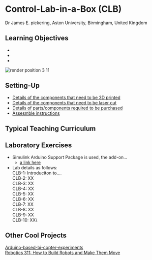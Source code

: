 # Control-Lab-in-a-Box (CLB)
Dr James E. pickering, Aston University, Birmingham, United Kingdom

## Learning Objectives 
*
*
*

![render position 3 11](https://github.com/DrJEPickering/Control-Lab-in-a-Box/assets/154066708/56c510a4-0e8c-4f94-b301-7c2336833f34)

## Setting-Up 
* [Details of the components that need to be 3D printed](https://github.com/DrJEPickering/Control-Lab-in-a-Box/blob/main/1.%203D_Printing)
* [Details of the components that need to be laser cut](https://github.com/DrJEPickering/Control-Lab-in-a-Box/blob/main/1.%203D_Printing)
* [Details of parts/components required to be purchased](https://github.com/DrJEPickering/Control-Lab-in-a-Box/blob/main/1.%203D_Printing)
* [Assesmble instructions](https://github.com/DrJEPickering/Control-Lab-in-a-Box/blob/main/1.%203D_Printing)

## Typical Teaching Curriculum

## Laboratory Exercises 
* Simulink Arduino Support Package is used, the add-on...
    * [a link here](https://uk.mathworks.com/hardware-support/arduino.html?#simulink)
* Lab details as follows:\
     CLB-1: Introduciton to....\
     CLB-2: XX\
     CLB-3: XX\
     CLB-4: XX\
     CLB-5: XX\
     CLB-6: XX\
     CLB-7: XX\
     CLB-8: XX\
     CLB-9: XX\
     CLB-10: XX\

## Other Cool Projects

[Arduino-based-bi-copter-experiments](https://github.com/eenikov/Arduino-based-bi-copter-experiments/tree/main)\
[Robotics 311: How to Build Robots and Make Them Move](https://github.com/michiganrobotics/rob311)



